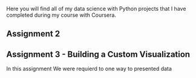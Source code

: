 Here you will find all of my data science with Python projects that I have completed during my course with Coursera.



###

<h2 align="left">Assignment 2</h2>

###


###

<h2 align="left">Assignment 3 - Building a Custom Visualization</h2>

<p align="left">In this assignment We were requierd to one way to presented data</p>


